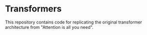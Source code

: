 # Transformers

This repository contains code for replicating the original transformer architecture from "Attention is all you need".

